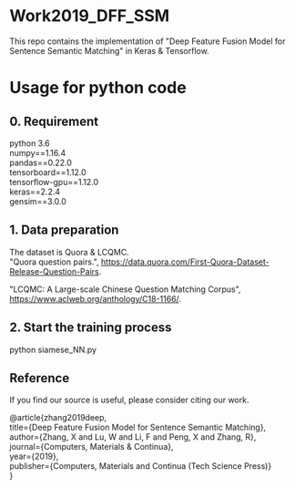 # Work2019_DFF_SSM

This repo contains the implementation of "Deep Feature Fusion Model for Sentence Semantic Matching" in Keras & Tensorflow.
# Usage for python code
## 0. Requirement
python 3.6  
numpy==1.16.4  
pandas==0.22.0  
tensorboard==1.12.0  
tensorflow-gpu==1.12.0  
keras==2.2.4  
gensim==3.0.0
## 1. Data preparation
The dataset is Quora & LCQMC.\
"Quora question pairs.", https://data.quora.com/First-Quora-Dataset-Release-Question-Pairs.

"LCQMC: A Large-scale Chinese Question Matching Corpus", https://www.aclweb.org/anthology/C18-1166/.
## 2. Start the training process
python siamese_NN.py  

## Reference
If you find our source is useful, please consider citing our work.

@article{zhang2019deep,\
  title={Deep Feature Fusion Model for Sentence Semantic Matching},\
  author={Zhang, X and Lu, W and Li, F and Peng, X and Zhang, R},\
  journal={Computers, Materials \& Continua},\
  year={2019},\
  publisher={Computers, Materials and Continua (Tech Science Press)}\
}

